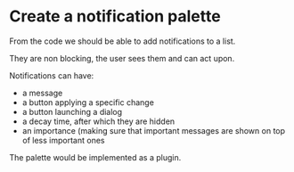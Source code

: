 # Create a notification palette

From the code we should be able to add notifications to a list.

They are non blocking, the user sees them and can act upon.

Notifications can have:

- a message
- a button applying a specific change
- a button launching a dialog
- a decay time, after which they are hidden
- an importance (making sure that important messages are shown on top of less important ones

The palette would be implemented as a plugin.
